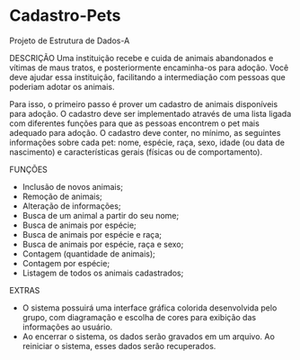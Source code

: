 # Cadastro-Pets
Projeto de Estrutura de Dados-A

DESCRIÇÃO
Uma instituição recebe e cuida de animais abandonados e vítimas de maus tratos, e posteriormente encaminha-os para adoção. Você deve ajudar essa instituição, facilitando a intermediação com pessoas que poderiam adotar os animais.

Para isso, o primeiro passo é prover um cadastro de animais disponíveis para adoção. O cadastro deve ser implementado através de uma lista ligada com diferentes funções para que as pessoas encontrem o pet mais adequado para adoção. O cadastro deve conter, no mínimo, as seguintes informações sobre cada pet: nome, espécie, raça, sexo, idade (ou data de nascimento) e características gerais (físicas ou de comportamento).

FUNÇÕES
- Inclusão de novos animais;
- Remoção de animais;
- Alteração de informações;
- Busca de um animal a partir
do seu nome;
- Busca de animais por
espécie;
- Busca de animais por espécie
e raça;
- Busca de animais por
espécie, raça e sexo;
- Contagem (quantidade de
animais); 
- Contagem por espécie;
- Listagem de todos os animais
cadastrados;

EXTRAS
- O sistema possuirá uma interface gráfica colorida desenvolvida pelo grupo, com diagramação e escolha de cores para exibição das informações ao usuário.
- Ao encerrar o sistema, os dados serão gravados em um arquivo. Ao reiniciar o sistema, esses dados serão recuperados.
